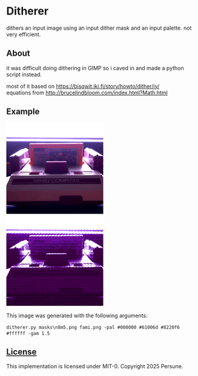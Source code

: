 # Ditherer

dithers an input image using an input dither mask and an input palette. not very efficient.

## About

it was difficult doing dithering in GIMP so i caved in and made a python script instead.

most of it based on https://bisqwit.iki.fi/story/howto/dither/jy/ \
equations from http://brucelindbloom.com/index.html?Math.html

## Example

![An image of a Famicom being illuminated by a TV](fami.png)![An image of a Famicom being illuminated by a TV](fami_n8m5_dither.png)

This image was generated with the following arguments:

```
ditherer.py masks\n8m5.png fami.png -pal #000000 #61006d #8220f6 #ffffff -gam 1.5
```

## [License](../LICENSE_MIT-0.txt)

This implementation is licensed under MIT-0.
Copyright 2025 Persune.
